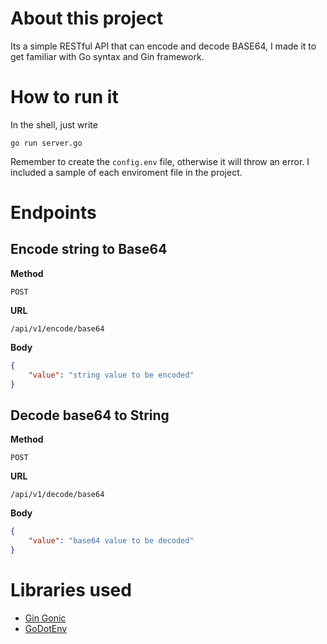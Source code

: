 # About this project 

Its a simple RESTful API that can encode and decode BASE64, I made it to get familiar with Go syntax and Gin framework. 

# How to run it

In the shell, just write

```
go run server.go
```

Remember to create the ```config.env``` file, otherwise it will throw an error. I included a sample of each enviroment file in the project. 

# Endpoints 

## Encode string to Base64

**Method** 

```
POST
```

**URL**
```
/api/v1/encode/base64
```

**Body**
```json 
{
    "value": "string value to be encoded"
}
```

## Decode base64 to String

**Method** 

```
POST
```

**URL**
```
/api/v1/decode/base64
```

**Body**
```json 
{
    "value": "base64 value to be decoded"
}
```

# Libraries used 

* [Gin Gonic](https://github.com/gin-gonic/gin)
* [GoDotEnv](https://github.com/joho/godotenv)